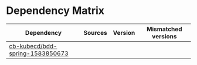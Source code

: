 # Dependency Matrix

Dependency | Sources | Version | Mismatched versions
---------- | ------- | ------- | -------------------
[cb-kubecd/bdd-spring-1583850673](https://github.com/cb-kubecd/bdd-spring-1583850673.git) |  | []() | 
